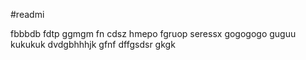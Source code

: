 #readmi

fbbbdb
fdtp
ggmgm
fn cdsz
hmepo
fgruop
seressx
gogogogo
guguu
kukukuk
dvdgbhhhjk
gfnf
dffgsdsr
gkgk
